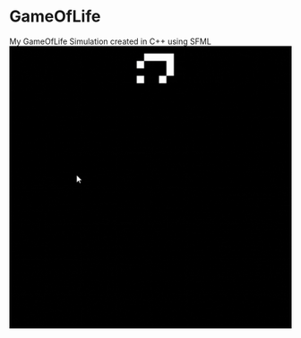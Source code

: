 # GameOfLife
My GameOfLife Simulation created in C++ using SFML
<img src="project_showcase/GOL_GIF.gif">
